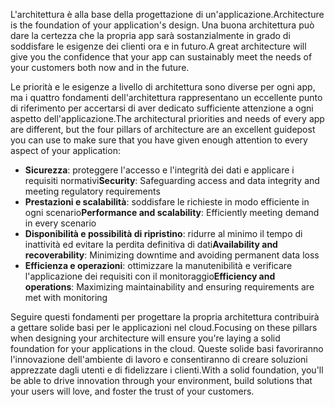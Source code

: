 <span data-ttu-id="77f55-101">L'architettura è alla base della progettazione di un'applicazione.</span><span class="sxs-lookup"><span data-stu-id="77f55-101">Architecture is the foundation of your application's design.</span></span> <span data-ttu-id="77f55-102">Una buona architettura può dare la certezza che la propria app sarà sostanzialmente in grado di soddisfare le esigenze dei clienti ora e in futuro.</span><span class="sxs-lookup"><span data-stu-id="77f55-102">A great architecture will give you the confidence that your app can sustainably meet the needs of your customers both now and in the future.</span></span>

<span data-ttu-id="77f55-103">Le priorità e le esigenze a livello di architettura sono diverse per ogni app, ma i quattro fondamenti dell'architettura rappresentano un eccellente punto di riferimento per accertarsi di aver dedicato sufficiente attenzione a ogni aspetto dell'applicazione.</span><span class="sxs-lookup"><span data-stu-id="77f55-103">The architectural priorities and needs of every app are different, but the four pillars of architecture are an excellent guidepost you can use to make sure that you have given enough attention to every aspect of your application:</span></span>

- <span data-ttu-id="77f55-104">**Sicurezza**: proteggere l'accesso e l'integrità dei dati e applicare i requisiti normativi</span><span class="sxs-lookup"><span data-stu-id="77f55-104">**Security**: Safeguarding access and data integrity and meeting regulatory requirements</span></span>
- <span data-ttu-id="77f55-105">**Prestazioni e scalabilità**: soddisfare le richieste in modo efficiente in ogni scenario</span><span class="sxs-lookup"><span data-stu-id="77f55-105">**Performance and scalability**: Efficiently meeting demand in every scenario</span></span>
- <span data-ttu-id="77f55-106">**Disponibilità e possibilità di ripristino**: ridurre al minimo il tempo di inattività ed evitare la perdita definitiva di dati</span><span class="sxs-lookup"><span data-stu-id="77f55-106">**Availability and recoverability**: Minimizing downtime and avoiding permanent data loss</span></span>
- <span data-ttu-id="77f55-107">**Efficienza e operazioni**: ottimizzare la manutenibilità e verificare l'applicazione dei requisiti con il monitoraggio</span><span class="sxs-lookup"><span data-stu-id="77f55-107">**Efficiency and operations**: Maximizing maintainability and ensuring requirements are met with monitoring</span></span>

<span data-ttu-id="77f55-108">Seguire questi fondamenti per progettare la propria architettura contribuirà a gettare solide basi per le applicazioni nel cloud.</span><span class="sxs-lookup"><span data-stu-id="77f55-108">Focusing on these pillars when designing your architecture will ensure you're laying a solid foundation for your applications in the cloud.</span></span> <span data-ttu-id="77f55-109">Queste solide basi favoriranno l'innovazione dell'ambiente di lavoro e consentiranno di creare soluzioni apprezzate dagli utenti e di fidelizzare i clienti.</span><span class="sxs-lookup"><span data-stu-id="77f55-109">With a solid foundation, you'll be able to drive innovation through your environment, build solutions that your users will love, and foster the trust of your customers.</span></span>